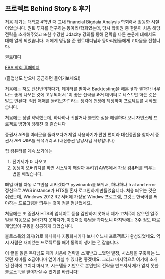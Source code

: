 ## 프로젝트 Behind Story & 후기

처음 계기는 대학교 4학년 때 교내 Financial Bigdata Analysis 학회에서 활동한 시절이었습니다. 퀀트 투자를 연구하는 동아리/학회였는데, 당시 학회원 중 한분이 처음 해당 전략을 소개해주었고 또한 수강한 Udacity 강의를 통해 전략을 다룬 논문에 대해서도 대해 알게 되었습니다. 저에게 영감을 준 퀀트대디님과 동아리원들에게 고마움을 전합니다.

[퀀트대디](https://blog.naver.com/PostList.nhn?blogId=stochastic73)

[FBA 학회 홈페이지](https://www.fbatrading.com/)

(졸업생도 받으니 궁금하면 들어가보세요!)


처음에는 저도 반신반의하다가, 데이터를 받아서 Backtesting을 해본 결과 결과가 너무나도 좋게 나오는 것에 고무되어서 "이 좋은 전략을 과거 데이터로 테스트만 하는 것은 말도 안된다! 직접 매매를 돌려보자!" 라는 생각에 맨땅에 헤딩하며 프로젝트를 시작했습니다. 

처음에는 정말 막막했는데, 하나하나 귀찮거나 불편한 점을 해결하다 보니 자연스레 프로젝트 방향이 정해진 것 같습니다.

증권사 API를 여러곳을 둘러보다가 제일 사용하기가 편한 편이라 대신증권을 찾아서 증권사 API Q&A를 뒤적거리고 (대신증권 담당자님 사랑합니다)

집 컴퓨터를 계속 쓰기에는
1. 전기세가 더 나오고
2. 동생이 오버워치를 하면 시스템이 깨질까 두려워
AWS에서 가상 컴퓨터를 띄우는 법을 배웠습니다.

매일 아침 자동 로그인을 시키겠다고 pywinauto를 배워서, 하나하나 trial and error 정신으로 AWS instance가 HTS를 혼자 로그인하게 만들었습니다. 처음 띄우는 것은 쉬웠는데, Windows 2012 R2 서버에 가정용 Window 프로그램, 그것도 한국어를 써야하는 프로그램을 띄우는 것이 정말 험난했네요.

처음에는 또 증권사 HTS의 업데이트 등을 감안하지 못해서 제가 고쳐주지 않으면 일주일을 자동으로 돌아가지 못하다가, 이것저것 튜닝을 하다보니 마지막에는 3주 정도 따로 개입없이 구동을 성공하게 되었습니다.

불로소득의 의지(?)로 하나하나 자동화시키다 보니 어느새 프로젝트가 완성되었네요. 역시 사람은 재미있는 프로젝트를 해야 동력이 생기는 것 같습니다.

이 글을 읽은 독자님도 제가 처음에 전략을 소개받고 느꼈던 열정, 시스템을 구축하는 느꼈던 재미를 조금이나마 얻어가실 수 있다면 좋겠네요. 그리고 마지막으로 여기에 소개된 전략에 그치지 마시고, 시스템을 기반으로 본인만의 전략을 만드셔서 제가 얻지 못한 불로소득을 얻어가실 수 있기를 바랍니다!  
